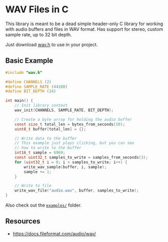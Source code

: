 # WAV Files in C

This library is meant to be a dead simple header-only C library for working with audio buffers and files in WAV format. Has support for stereo, custom sample rate, up to 32 bit depth.

Just download [wav.h](https://raw.githubusercontent.com/lukesnc/wav.h/refs/heads/main/wav.h) to use in your project.

## Basic Example

```c
#include "wav.h"

#define CHANNELS (2)
#define SAMPLE_RATE (44100)
#define BIT_DEPTH (24)

int main() {
    // Init library context
    wav_init(CHANNELS, SAMPLE_RATE, BIT_DEPTH);

    // Create a byte array for holding the audio buffer
    const size_t total_len = bytes_from_seconds(10);
    uint8_t buffer[total_len] = {};

    // Write data to the buffer
    // This example just plays clicking, but you can see
    // how to write to the buffer
    int16_t sample = 6969;
    const uint32_t samples_to_write = samples_from_seconds(3);
    for (uint32_t i = 0; i < samples_to_write; i++) {
        write_wav_sample(buffer, i, sample);
        sample += 1;
    }

    // Write to file
    write_wav_file("audio.wav", buffer, samples_to_write);
}
```

Also check out the [`examples/`](./examples/) folder.

## Resources

- <https://docs.fileformat.com/audio/wav/>

